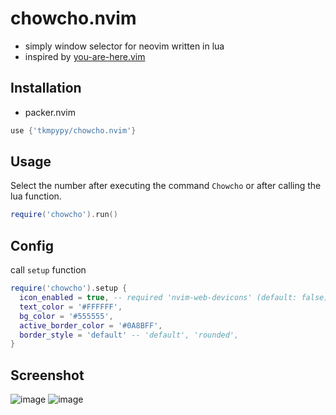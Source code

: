 # chowcho.nvim

- simply window selector for neovim written in lua
- inspired by [you-are-here.vim](https://github.com/bignimbus/you-are-here.vim)

## Installation

- packer.nvim

```lua
use {'tkmpypy/chowcho.nvim'}
```

## Usage

Select the number after executing the command `Chowcho` or after calling the lua function.

```lua
require('chowcho').run()
```

## Config

call `setup` function

```lua
require('chowcho').setup {
  icon_enabled = true, -- required 'nvim-web-devicons' (default: false)
  text_color = '#FFFFFF',
  bg_color = '#555555',
  active_border_color = '#0A8BFF',
  border_style = 'default' -- 'default', 'rounded',
}
```

## Screenshot

![image](https://user-images.githubusercontent.com/17525828/101620670-2c517100-3a58-11eb-91c8-575fdde092f1.png)
![image](https://user-images.githubusercontent.com/17525828/101620683-31162500-3a58-11eb-91a2-e7fc36e708a7.png)
